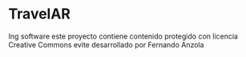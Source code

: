 TravelAR
========

Ing software
este proyecto contiene contenido protegido con licencia Creative Commons evite
desarrollado por Fernando Anzola 
